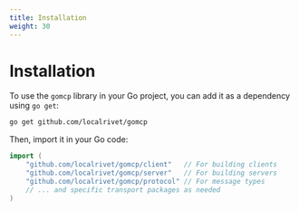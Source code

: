 ```yaml
---
title: Installation
weight: 30
---
```


# Installation

To use the `gomcp` library in your Go project, you can add it as a dependency using `go get`:

```bash
go get github.com/localrivet/gomcp
```

Then, import it in your Go code:

```go
import (
	"github.com/localrivet/gomcp/client"   // For building clients
	"github.com/localrivet/gomcp/server"   // For building servers
	"github.com/localrivet/gomcp/protocol" // For message types
	// ... and specific transport packages as needed
)
```
